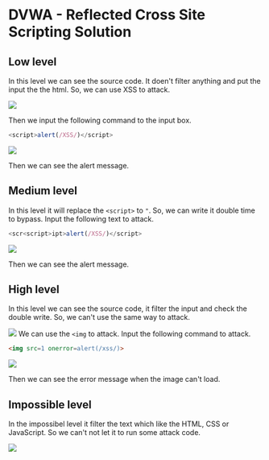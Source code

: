 # DVWA - Reflected Cross Site Scripting Solution

## Low level

In this level we can see the source code. It doen't filter anything and put the input the the html.
So, we can use XSS to attack.

![](https://i.imgur.com/VAWEct0.png)

Then we input the following command to the input box.

```javascript
<script>alert(/XSS/)</script>
```

![](https://i.imgur.com/A3hrmYT.png)

Then we can see the alert message.

## Medium level

In this level it will replace the `<script>` to `"`. So, we can write it double time to bypass.
Input the following text to attack.

```javascript
<scr<script>ipt>alert(/XSS/)</script>
```

![](https://i.imgur.com/p5ceMms.png)

Then we can see the alert message.

## High level

In this level we can see the source code, it filter the input and check the double write. So, we can't use the same way to attack.

![](https://i.imgur.com/gurv8K6.png)
We can use the `<img` to attack.
Input the following command to attack.

```html
<img src=1 onerror=alert(/xss/)>
```

![](https://i.imgur.com/Xu6CCap.png)

Then we can see the error message when the image can't load.

## Impossible level

In the impossibel level it filter the text which like the HTML, CSS or JavaScript.
So we can't not let it to run some attack code.

![](https://i.imgur.com/CMOdV1c.png)
